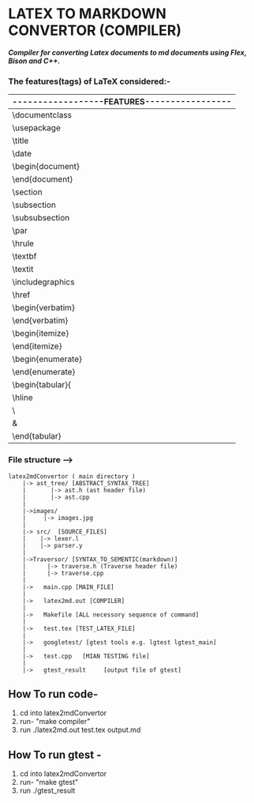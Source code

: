# LATEX TO MARKDOWN CONVERTOR (COMPILER)

***Compiler for converting Latex documents to md documents using Flex, Bison and C++.*** 

### The features(tags) of LaTeX considered:-

    
|  ------------------FEATURES-----------------|
|---------|
|    \documentclass |
|   \usepackage
|   \title
|   \date
|   \begin{document}
|   \end{document}
|   \section
|   \subsection
|   \subsubsection
|   \par
|   \hrule
|   \textbf
|   \textit
|   \includegraphics
|   \href
|   \begin{verbatim}               
|   \end{verbatim}
|   \begin{itemize}
|   \end{itemize} 
|   \begin{enumerate}
|   \end{enumerate}
|   \begin{tabular}{|c|c|}
|   \hline 
|   \\
|   &
|   \end{tabular}

### File structure -->
```
latex2mdConvertor ( main directory )
    |-> ast_tree/ [ABSTRACT_SYNTAX_TREE]
    |       |-> ast.h (ast header file)
    |       |-> ast.cpp
    |
    |->images/
    |     |-> images.jpg
    |
    |-> src/  [SOURCE_FILES]
    |    |-> lexer.l 
    |    |-> parser.y
    |
    |->Traversor/ [SYNTAX_TO_SEMENTIC(markdown)]
    |      |-> traverse.h (Traverse header file)
    |      |-> traverse.cpp
    |
    |->   main.cpp [MAIN_FILE]
    |
    |->   latex2md.out [COMPILER]
    |
    |->   Makefile [ALL necessory sequence of command]
    |
    |->   test.tex [TEST_LATEX_FILE]
    |
    |->   googletest/ [gtest tools e.g. lgtest lgtest_main]
    |
    |->   test.cpp   [MIAN TESTING file]
    |
    |->   gtest_result     [output file of gtest]

```

## How To run code-
1. cd into latex2mdConvertor 
2. run- "make compiler"
3. run ./latex2md.out test.tex output.md

## How To run gtest -
1. cd into latex2mdConvertor 
2. run- "make gtest"
8. run ./gtest_result
